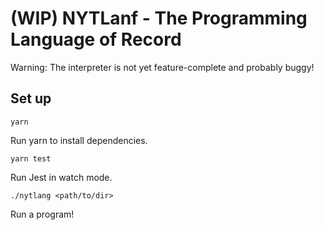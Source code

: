 # (WIP) NYTLanf - The Programming Language of Record

Warning: The interpreter is not yet feature-complete and probably buggy!

## Set up

`yarn`

Run yarn to install dependencies.

`yarn test`

Run Jest in watch mode.

`./nytlang <path/to/dir>`

Run a program!
